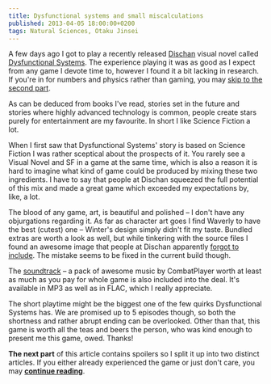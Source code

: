 ```yaml
---
title: Dysfunctional systems and small miscalculations
published: 2013-04-05 18:00:00+0200
tags: Natural Sciences, Otaku Jinsei
---
```


A few days ago I got to play a recently released [Dischan][dischan] visual
novel called [Dysfunctional Systems][dyssys]. The experience playing it was as
good as I expect from any game I devote time to, however I found it a bit
lacking in research. If you're in for numbers and physics rather than gaming,
you may [skip to the second part][cont].

[dischan]: https://dischan.org/
[dyssys]: https://dischan.org/store/product.php?productID=8

As can be deduced from books I've read, stories set in the future and stories
where highly advanced technology is common, people create stars purely for
entertainment are my favourite. In short I like Science Fiction a lot.

When I first saw that Dysfunctional Systems' story is based on Science Fiction
I was rather sceptical about the prospects of it. You rarely see a Visual Novel
and SF in a game at the same time, which is also a reason it is hard to imagine
what kind of game could be produced by mixing these two ingredients. I have to
say that people at Dischan squeezed the full potential of this mix and made a
great game which exceeded my expectations by, like, a lot.

The blood of any game, art, is beautiful and polished – I don't have any
objurgations regarding it. As far as character art goes I find Waverly to have
the best (cutest) one – Winter's design simply didn't fit my taste. Bundled
extras are worth a look as well, but while tinkering with the source files
I found an awesome image that people at Dischan apparently [forgot to
include][forgotten_image]. The mistake seems to be fixed in the current build
though.

The [soundtrack][strack] – a pack of awesome music by CombatPlayer worth at
least as much as you pay for whole game is also included into the deal. It's
available in MP3 as well as in FLAC, which I really appreciate.

The short playtime might be the biggest one of the few quirks Dysfunctional
Systems has. We are promised up to 5 episodes though, so both the shortness and
rather abrupt ending can be overlooked. Other than that, this game is worth all
the teas and beers the person, who was kind enough to present me this game,
owed. Thanks!

**The next part** of this article contains spoilers so I split it up into two
distinct articles. If you either already experienced the game or just don't
care, you may [**continue reading**][cont].

[cont]: /entries/h/dysfunctional-systems-2.html
[strack]: https://musicbrainz.org/release/e03cb80f-d4ae-4a1d-8f72-e5715231aafe
[forgotten_image]: https://twitter.com/dischangroup/status/320263379228966912
